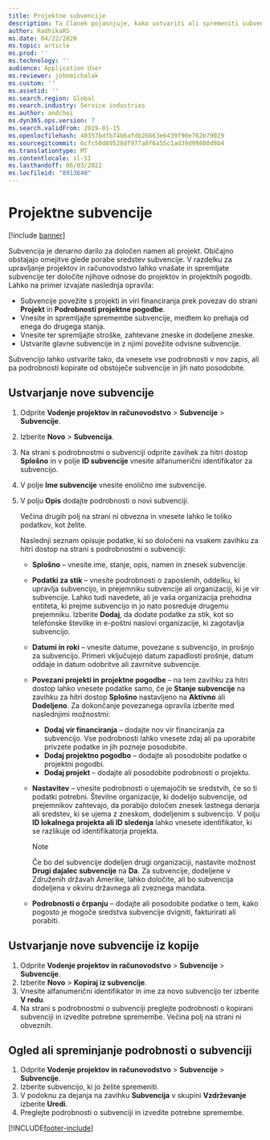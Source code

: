 ```yaml
---
title: Projektne subvencije
description: Ta članek pojasnjuje, kako ustvariti ali spremeniti subvencijo.
author: RadhikaRS
ms.date: 04/22/2020
ms.topic: article
ms.prod: ''
ms.technology: ''
audience: Application User
ms.reviewer: johnmichalak
ms.custom: ''
ms.assetid: ''
ms.search.region: Global
ms.search.industry: Service industries
ms.author: andchoi
ms.dyn365.ops.version: 7
ms.search.validFrom: 2019-01-15
ms.openlocfilehash: 40357bdfb74b6afdb26663e6439f90e762b79029
ms.sourcegitcommit: 6cfc50d89528df977a8f6a55c1ad39d99800d9b4
ms.translationtype: MT
ms.contentlocale: sl-SI
ms.lasthandoff: 06/03/2022
ms.locfileid: "8913640"
---
```

# <a name="project-grants"></a>Projektne subvencije

[!include [banner](../includes/banner.md)]

Subvencija je denarno darilo za določen namen ali projekt. Običajno obstajajo omejitve glede porabe sredstev subvencije. V razdelku za upravljanje projektov in računovodstvo lahko vnašate in spremljate subvencije ter določite njihove odnose do projektov in projektnih pogodb. Lahko na primer izvajate naslednja opravila:

- Subvencije povežite s projekti in viri financiranja prek povezav do strani **Projekt** in **Podrobnosti projektne pogodbe**.
- Vnesite in spremljajte spremembe subvencije, medtem ko prehaja od enega do drugega stanja.
- Vnesite ter spremljajte stroške, zahtevane zneske in dodeljene zneske.
- Ustvarite glavne subvencije in z njimi povežite odvisne subvencije.

Subvencijo lahko ustvarite tako, da vnesete vse podrobnosti v nov zapis, ali pa podrobnosti kopirate od obstoječe subvencije in jih nato posodobite.

## <a name="create-a-new-grant"></a>Ustvarjanje nove subvencije

1. Odprite **Vodenje projektov in računovodstvo** \> **Subvencije** \> **Subvencije**.
2. Izberite **Novo** \> **Subvencija**.
3. Na strani s podrobnostmi o subvenciji odprite zavihek za hitri dostop **Splošno** in v polje **ID subvencije** vnesite alfanumerični identifikator za subvencijo.
4. V polje **Ime subvencije** vnesite enolično ime subvencije.
5. V polju **Opis** dodajte podrobnosti o novi subvenciji.

    Večina drugih polj na strani ni obvezna in vnesete lahko le toliko podatkov, kot želite.

    Naslednji seznam opisuje podatke, ki so določeni na vsakem zavihku za hitri dostop na strani s podrobnostmi o subvenciji:

    - **Splošno** – vnesite ime, stanje, opis, namen in znesek subvencije.
    - **Podatki za stik** – vnesite podrobnosti o zaposlenih, oddelku, ki upravlja subvencijo, in prejemniku subvencije ali organizaciji, ki je vir subvencije. Lahko tudi navedete, ali je vaša organizacija prehodna entiteta, ki prejme subvencijo in jo nato posreduje drugemu prejemniku. Izberite **Dodaj**, da dodate podatke za stik, kot so telefonske številke in e-poštni naslovi organizacije, ki zagotavlja subvencijo.
    - **Datumi in roki** – vnesite datume, povezane s subvencijo, in prošnjo za subvencijo. Primeri vključujejo datum zapadlosti prošnje, datum oddaje in datum odobritve ali zavrnitve subvencije.
    - **Povezani projekti in projektne pogodbe** – na tem zavihku za hitri dostop lahko vnesete podatke samo, če je **Stanje subvencije** na zavihku za hitri dostop **Splošno** nastavljeno na **Aktivno** ali **Dodeljeno**. Za dokončanje povezanega opravila izberite med naslednjimi možnostmi:

        - **Dodaj vir financiranja** – dodajte nov vir financiranja za subvencijo. Vse podrobnosti lahko vnesete zdaj ali pa uporabite privzete podatke in jih pozneje posodobite.
        - **Dodaj projektno pogodbo** – dodajte ali posodobite podatke o projektni pogodbi.
        - **Dodaj projekt** – dodajte ali posodobite podrobnosti o projektu.

    - **Nastavitev** – vnesite podrobnosti o ujemajočih se sredstvih, če so ti podatki potrebni. Številne organizacije, ki dodelijo subvencije, od prejemnikov zahtevajo, da porabijo določen znesek lastnega denarja ali sredstev, ki se ujema z zneskom, dodeljenim s subvencijo. V polju **ID lokalnega projekta ali ID sledenja** lahko vnesete identifikator, ki se razlikuje od identifikatorja projekta.

        > [!NOTE]
        > Če bo del subvencije dodeljen drugi organizaciji, nastavite možnost **Drugi dajalec subvencije** na **Da**. Za subvencije, dodeljene v Združenih državah Amerike, lahko določite, ali bo subvencija dodeljena v okviru državnega ali zveznega mandata.

    - **Podrobnosti o črpanju** – dodajte ali posodobite podatke o tem, kako pogosto je mogoče sredstva subvencije dvigniti, fakturirati ali porabiti.

## <a name="create-a-new-grant-from-a-copy"></a>Ustvarjanje nove subvencije iz kopije

1. Odprite **Vodenje projektov in računovodstvo** \> **Subvencije** \> **Subvencije**.
2. Izberite **Novo** \> **Kopiraj iz subvencije**.
3. Vnesite alfanumerični identifikator in ime za novo subvencijo ter izberite **V redu**.
4. Na strani s podrobnostmi o subvenciji preglejte podrobnosti o kopirani subvenciji in izvedite potrebne spremembe. Večina polj na strani ni obveznih.

## <a name="view-or-modify-grant-details"></a>Ogled ali spreminjanje podrobnosti o subvenciji

1. Odprite **Vodenje projektov in računovodstvo** \> **Subvencije** \> **Subvencije**.
2. Izberite subvencijo, ki jo želite spremeniti.
3. V podoknu za dejanja na zavihku **Subvencija** v skupini **Vzdrževanje** izberite **Uredi**.
4. Preglejte podrobnosti o subvenciji in izvedite potrebne spremembe.


[!INCLUDE[footer-include](../includes/footer-banner.md)]